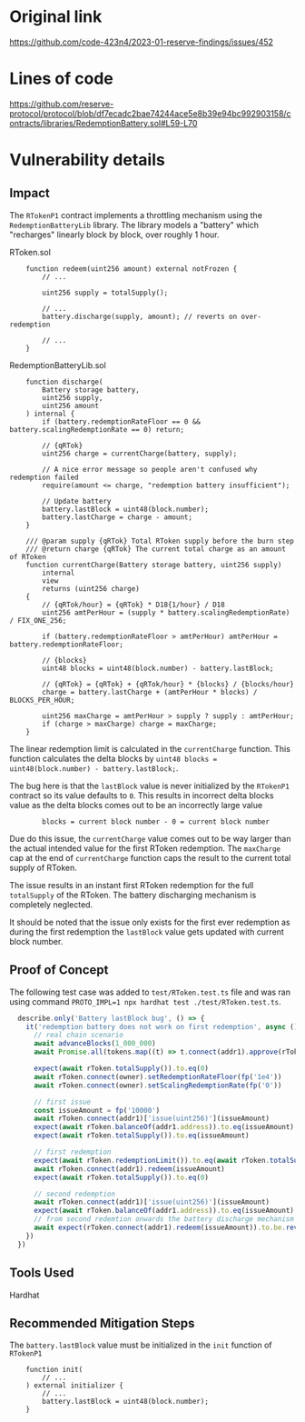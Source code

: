 # Original link
https://github.com/code-423n4/2023-01-reserve-findings/issues/452
# Lines of code

https://github.com/reserve-protocol/protocol/blob/df7ecadc2bae74244ace5e8b39e94bc992903158/contracts/libraries/RedemptionBattery.sol#L59-L70


# Vulnerability details

## Impact
The `RTokenP1` contract implements a throttling mechanism using the `RedemptionBatteryLib` library. The library models a "battery" which "recharges" linearly block by block, over roughly 1 hour.

RToken.sol
```solidity
    function redeem(uint256 amount) external notFrozen {
        // ...

        uint256 supply = totalSupply();

        // ...
        battery.discharge(supply, amount); // reverts on over-redemption

        // ...
    }
```
RedemptionBatteryLib.sol
```solidity
    function discharge(
        Battery storage battery,
        uint256 supply,
        uint256 amount
    ) internal {
        if (battery.redemptionRateFloor == 0 && battery.scalingRedemptionRate == 0) return;

        // {qRTok}
        uint256 charge = currentCharge(battery, supply);

        // A nice error message so people aren't confused why redemption failed
        require(amount <= charge, "redemption battery insufficient");

        // Update battery
        battery.lastBlock = uint48(block.number);
        battery.lastCharge = charge - amount;
    }

    /// @param supply {qRTok} Total RToken supply before the burn step
    /// @return charge {qRTok} The current total charge as an amount of RToken
    function currentCharge(Battery storage battery, uint256 supply)
        internal
        view
        returns (uint256 charge)
    {
        // {qRTok/hour} = {qRTok} * D18{1/hour} / D18
        uint256 amtPerHour = (supply * battery.scalingRedemptionRate) / FIX_ONE_256;

        if (battery.redemptionRateFloor > amtPerHour) amtPerHour = battery.redemptionRateFloor;

        // {blocks}
        uint48 blocks = uint48(block.number) - battery.lastBlock; 

        // {qRTok} = {qRTok} + {qRTok/hour} * {blocks} / {blocks/hour}
        charge = battery.lastCharge + (amtPerHour * blocks) / BLOCKS_PER_HOUR;

        uint256 maxCharge = amtPerHour > supply ? supply : amtPerHour;
        if (charge > maxCharge) charge = maxCharge;
    }
```
The linear redemption limit is calculated in the `currentCharge` function. This function calculates the delta blocks by `uint48 blocks = uint48(block.number) - battery.lastBlock;`.

The bug here is that the `lastBlock` value is never initialized by the `RTokenP1` contract so its value defaults to `0`. This results in incorrect delta blocks value as the delta blocks comes out to be an incorrectly large value
```
        blocks = current block number - 0 = current block number
```

Due do this issue, the `currentCharge` value comes out to be way larger than the actual intended value for the first RToken redemption. The `maxCharge` cap at the end of `currentCharge` function caps the result to the current total supply of RToken. 

The issue results in an instant first RToken redemption for the full `totalSupply` of the RToken. The battery discharging mechanism is completely neglected.

It should be noted that the issue only exists for the first ever redemption as during the first redemption the `lastBlock` value gets updated with current block number.  


## Proof of Concept
The following test case was added to `test/RToken.test.ts` file and was ran using command `PROTO_IMPL=1 npx hardhat test ./test/RToken.test.ts`.

```typescript
  describe.only('Battery lastBlock bug', () => {
    it('redemption battery does not work on first redemption', async () => {
      // real chain scenario
      await advanceBlocks(1_000_000)
      await Promise.all(tokens.map((t) => t.connect(addr1).approve(rToken.address, ethers.constants.MaxUint256)))

      expect(await rToken.totalSupply()).to.eq(0)
      await rToken.connect(owner).setRedemptionRateFloor(fp('1e4'))
      await rToken.connect(owner).setScalingRedemptionRate(fp('0'))

      // first issue
      const issueAmount = fp('10000')
      await rToken.connect(addr1)['issue(uint256)'](issueAmount)
      expect(await rToken.balanceOf(addr1.address)).to.eq(issueAmount)
      expect(await rToken.totalSupply()).to.eq(issueAmount)

      // first redemption
      expect(await rToken.redemptionLimit()).to.eq(await rToken.totalSupply())    // for first redemption the currentCharge value is capped by rToken.totalSupply() 
      await rToken.connect(addr1).redeem(issueAmount)
      expect(await rToken.totalSupply()).to.eq(0)

      // second redemption
      await rToken.connect(addr1)['issue(uint256)'](issueAmount)
      expect(await rToken.balanceOf(addr1.address)).to.eq(issueAmount)
      // from second redemtion onwards the battery discharge mechanism takes place correctly
      await expect(rToken.connect(addr1).redeem(issueAmount)).to.be.revertedWith('redemption battery insufficient')
    })
  })
```

## Tools Used
Hardhat

## Recommended Mitigation Steps
The `battery.lastBlock` value must be initialized in the `init` function of `RTokenP1`
```solidity
    function init(
        // ...
    ) external initializer {
        // ...
        battery.lastBlock = uint48(block.number);
    }
``` 